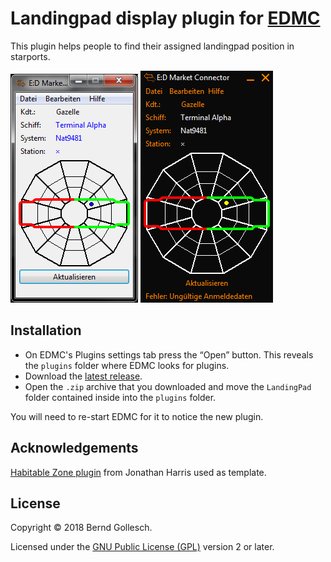 # Landingpad display plugin for [EDMC](https://github.com/Marginal/EDMarketConnector/wiki)

This plugin helps people to find their assigned landingpad position in starports.

![Screenshot](images/Default.png)
![Screenshot](images/Dark.png)

## Installation

* On EDMC's Plugins settings tab press the “Open” button. This reveals the `plugins` folder where EDMC looks for plugins.
* Download the [latest release](https://github.com/bgol/LandingPad/releases/latest).
* Open the `.zip` archive that you downloaded and move the `LandingPad` folder contained inside into the `plugins` folder.

You will need to re-start EDMC for it to notice the new plugin.

## Acknowledgements

[Habitable Zone plugin](https://github.com/Marginal/HabZone) from Jonathan Harris used as template.

## License

Copyright © 2018 Bernd Gollesch.

Licensed under the [GNU Public License (GPL)](http://www.gnu.org/licenses/gpl-2.0.html) version 2 or later.
